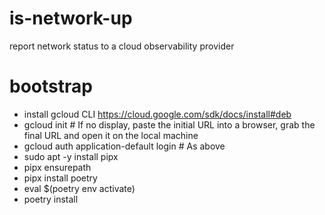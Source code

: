 # is-network-up
report network status to a cloud observability provider

# bootstrap

* install gcloud CLI https://cloud.google.com/sdk/docs/install#deb
* gcloud init  # If no display, paste the initial URL into a browser, grab the final URL and open it on the local machine
* gcloud auth application-default login  # As above
* sudo apt -y install pipx
* pipx ensurepath
* pipx install poetry
* eval $(poetry env activate)
* poetry install


